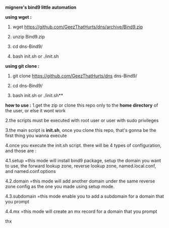 **mignere's bind9 little automation**

**using wget :**

1. wget https://github.com/GeezThatHurts/dns/archive/Bind9.zip

2. unzip Bind9.zip

3. cd dns-Bind9/

4. bash init.sh or ./init.sh


**using git clone :**

1. git clone https://github.com/GeezThatHurts/dns dns-Bind9/

2. cd dns-Bind9/

3. bash init.sh or ./init.sh**




**how to use :**
1.get the zip or clone this repo only to the **home directory** of the user, or else it wont work

2.the scripts must be executed with root user or user with sudo privileges

3.the main script is **init.sh**, once you clone this repo, that's gonna be the first thing you wanna execute

4.once you execute the init.sh script. there will be 4 types of configuration, and those are :

4.1.setup
=this mode will install bind9 package, setup the domain you want to use, the forward lookup zone, reverse lookup zone, named.local.conf, and named.conf.options

4.2.domain
=this mode will add another domain under the same reverse zone config as the one you made using setup mode.

4.3.subdomain
=this mode enable you to add a subdomain for a domain that you prompt

4.4.mx
=this mode will create an mx record for a domain that you prompt
    


thx

